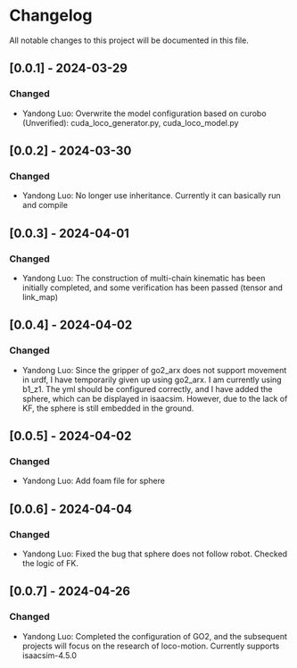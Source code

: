 # Changelog
All notable changes to this project will be documented in this file.


## [0.0.1] - 2024-03-29
### Changed
- Yandong Luo: Overwrite the model configuration based on curobo (Unverified): cuda_loco_generator.py, cuda_loco_model.py

## [0.0.2] - 2024-03-30
### Changed
- Yandong Luo: No longer use inheritance. Currently it can basically run and compile

## [0.0.3] - 2024-04-01
### Changed
- Yandong Luo: The construction of multi-chain kinematic has been initially completed, and some verification has been passed (tensor and link_map)

## [0.0.4] - 2024-04-02
### Changed
- Yandong Luo: Since the gripper of go2_arx does not support movement in urdf, I have temporarily given up using go2_arx. I am currently using b1_z1. The yml should be configured correctly, and I have added the sphere, which can be displayed in isaacsim. However, due to the lack of KF, the sphere is still embedded in the ground.

## [0.0.5] - 2024-04-02
### Changed
- Yandong Luo: Add foam file for sphere

## [0.0.6] - 2024-04-04
### Changed
- Yandong Luo: Fixed the bug that sphere does not follow robot. Checked the logic of FK.

## [0.0.7] - 2024-04-26
### Changed
- Yandong Luo: Completed the configuration of GO2, and the subsequent projects will focus on the research of loco-motion. Currently supports isaacsim-4.5.0